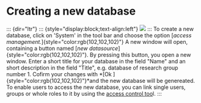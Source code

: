 Creating a new database
=======================
::: {dir="ltr"}
::: {style="display:block;text-align:left"}
[![](../_/rsrc/1409516907655/administration/new-database/new%20database.png)](new-database/new%20database.png%3Fattredirects=0)
:::
To create a new database, click on 'System' in the tool bar and choose the option [*access management.*]{style="color:rgb(102,102,102)"}
A new window will open, containing a button named [*new datasource*]{style="color:rgb(102,102,102)"}. By pressing this button, you open a new window. Enter a short title for your database in the field "Name" and an short description in the field "Title", e.g. database of research group number 1. Cofirm your changes with *[Ok ]{style="color:rgb(102,102,102)"}*and the new database will be genereated.
To enable users to access the new database, you can link single users, groups or whole roles to it by using the [access control too](access-control.html)l.
:::
